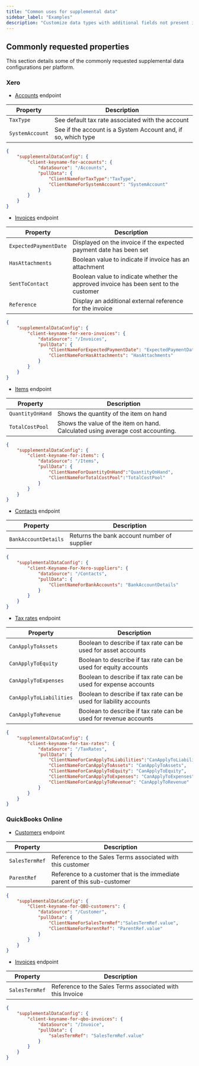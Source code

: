 ```yaml
---
title: "Common uses for supplemental data"
sidebar_label: "Examples"
description: "Customize data types with additional fields not present in Codat's out-of-the box data models"
---
```


## Commonly requested properties

This section details some of the commonly requested supplemental data configurations per platform.

### Xero

- [Accounts](https://developer.xero.com/documentation/api/accounting/accounts) endpoint

| Property        | Description                                                    |
|-----------------|----------------------------------------------------------------|
| `TaxType`       | See default tax rate associated with the account               |
| `SystemAccount` | See if the account is a System Account and, if so, which type  |

```json title = "Example configuration"
{
    "supplementalDataConfig": {
        "client-keyname-for-accounts": {
            "dataSource": "/Accounts",
            "pullData": {
                "ClientNameForTaxType":"TaxType",
                "ClientNameForSystemAccount": "SystemAccount"
            }
        }
    }
}
```

- [Invoices](https://developer.xero.com/documentation/api/accounting/invoices) endpoint

| Property              | Description                                                                            |
|-----------------------|----------------------------------------------------------------------------------------|
| `ExpectedPaymentDate` | Displayed on the invoice if the expected   payment date has been set                   |
| `HasAttachments`      | Boolean value to indicate if invoice has an attachment                                 |
| `SentToContact`       | Boolean value to indicate whether the approved invoice has been sent to   the customer |
| `Reference`           | Display an additional external reference for   the invoice                             |

```json title = "Example configuration"
{
    "supplementalDataConfig": {
        "client-keyname-for-xero-invoices": {
            "dataSource": "/Invoices",
            "pullData": {
                "ClientNameForExpectedPaymentDate": "ExpectedPaymentDate",
                "ClientNameForHasAttachments": "HasAttachments"
            }
        }
    }
}
```

- [Items](https://developer.xero.com/documentation/api/accounting/items) endpoint

| Property              | Description                                                                      |
|-----------------------|----------------------------------------------------------------------------------|
| `QuantityOnHand`      | Shows the quantity of the item on hand                                           |
| `TotalCostPool`       | Shows the value of the item on hand. Calculated using average cost   accounting. |

```json title = "Example configuration"
{
    "supplementalDataConfig": {
        "client-keyname-for-items": {
            "dataSource": "/Items",
            "pullData": {
                "ClientNameForQuantityOnHand":"QuantityOnHand",
                "ClientNameForTotalCostPool":"TotalCostPool"
            }
        }
    }
}
```

- [Contacts](https://developer.xero.com/documentation/api/accounting/contacts) endpoint

| Property             | Description                                                                      |
|----------------------|----------------------------------------------------------------------------------|
| `BankAccountDetails` | Returns the bank account number of supplier                                      |

```json title = "Example configuration"
{
    "supplementalDataConfig": {
        "client-Keyname-For-Xero-suppliers": {
            "dataSource": "/Contacts",
            "pullData": {
                "ClientNameForBankAccounts": "BankAccountDetails"
            }
        }
    }
}
```

- [Tax rates](https://developer.xero.com/documentation/api/accounting/taxrates) endpoint

| Property                | Description                                                        |
|-------------------------|--------------------------------------------------------------------|
| `CanApplyToAssets`      | Boolean to describe if tax rate can be used   for asset accounts   |
| `CanApplyToEquity`      | Boolean to describe if tax rate can be used for equity   accounts  |
| `CanApplyToExpenses`    | Boolean to describe if tax rate can be used for expense accounts   |
| `CanApplyToLiabilities` | Boolean to describe if tax rate can be used for liability accounts |
| `CanApplyToRevenue`     | Boolean to describe if tax rate can be used for revenue accounts   |

```json title = "Example configuration"
{
    "supplementalDataConfig": {
        "client-keyname-for-tax-rates": {
            "dataSource": "/TaxRates",
            "pullData": {
                "ClientNameForCanApplyToLiabilities":"CanApplyToLiabilities",
                "ClientNameForCanApplyToAssets": "CanApplyToAssets",
                "ClientNameForCanApplyToEquity": "CanApplyToEquity",
                "ClientNameForCanApplyToExpenses": "CanApplyToExpenses",
                "ClientNameForCanApplyToRevenue": "CanApplyToRevenue"
            }
        }
    }
}
```

### QuickBooks Online

- [Customers](https://developer.intuit.com/app/developer/qbo/docs/api/accounting/all-entities/customer) endpoint

| Property        | Description                                                    |
|-----------------|----------------------------------------------------------------|
| `SalesTermRef`       | Reference to the Sales Terms associated with this customer               |
| `ParentRef` | Reference to a customer that is the immediate parent of this sub-customer |

```json title = "Example configuration"
{
    "supplementalDataConfig": {
        "Client-keyname-for-QBO-customers": {
            "dataSource": "/Customer",
            "pullData": {
                "ClientNameForSalesTermRef":"SalesTermRef.value",
                "ClientNameForParentRef": "ParentRef.value"
            }
        }
    }
}
```

- [Invoices](https://developer.intuit.com/app/developer/qbo/docs/api/accounting/all-entities/invoice) endpoint

| Property        | Description                                                    |
|-----------------|----------------------------------------------------------------|
| `SalesTermRef`       | Reference to the Sales Terms associated with this Invoice               |

```json title = "Example configuration"
{
    "supplementalDataConfig": {
        "client-keyname-for-qbo-invoices": {
            "dataSource": "/Invoice",
            "pullData": {
                "salesTermRef": "SalesTermRef.value"
            }
        }
    }
}
```